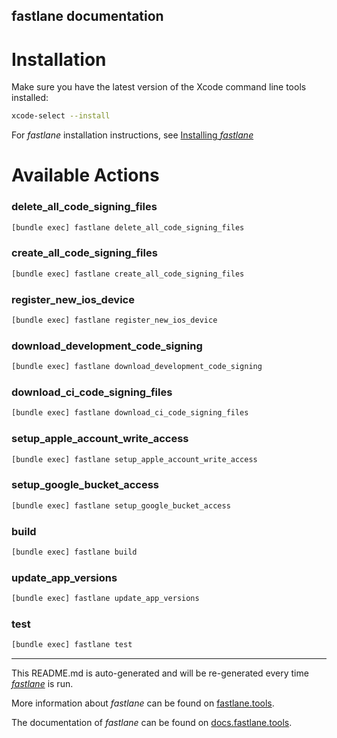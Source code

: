 fastlane documentation
----

# Installation

Make sure you have the latest version of the Xcode command line tools installed:

```sh
xcode-select --install
```

For _fastlane_ installation instructions, see [Installing _fastlane_](https://docs.fastlane.tools/#installing-fastlane)

# Available Actions

### delete_all_code_signing_files

```sh
[bundle exec] fastlane delete_all_code_signing_files
```



### create_all_code_signing_files

```sh
[bundle exec] fastlane create_all_code_signing_files
```



### register_new_ios_device

```sh
[bundle exec] fastlane register_new_ios_device
```



### download_development_code_signing

```sh
[bundle exec] fastlane download_development_code_signing
```



### download_ci_code_signing_files

```sh
[bundle exec] fastlane download_ci_code_signing_files
```



### setup_apple_account_write_access

```sh
[bundle exec] fastlane setup_apple_account_write_access
```



### setup_google_bucket_access

```sh
[bundle exec] fastlane setup_google_bucket_access
```



### build

```sh
[bundle exec] fastlane build
```



### update_app_versions

```sh
[bundle exec] fastlane update_app_versions
```



### test

```sh
[bundle exec] fastlane test
```



----

This README.md is auto-generated and will be re-generated every time [_fastlane_](https://fastlane.tools) is run.

More information about _fastlane_ can be found on [fastlane.tools](https://fastlane.tools).

The documentation of _fastlane_ can be found on [docs.fastlane.tools](https://docs.fastlane.tools).
